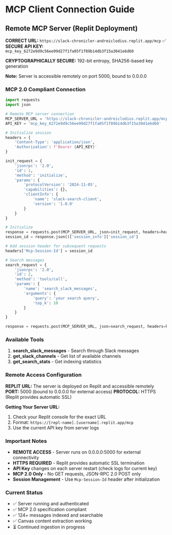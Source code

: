 # MCP Client Connection Guide

## Remote MCP Server (Replit Deployment)

**CORRECT URL:** `https://slack-chronicler-andreiclodius.replit.app/mcp` ✅  
**SECURE API KEY:** `mcp_key_6272e9d9c56ee99d27f1fa05f1f89b14db3f15a3041e6d60`

**CRYPTOGRAPHICALLY SECURE:** 192-bit entropy, SHA256-based key generation

**Note:** Server is accessible remotely on port 5000, bound to 0.0.0.0

### MCP 2.0 Compliant Connection

```python
import requests
import json

# Remote MCP server connection
MCP_SERVER_URL = 'https://slack-chronicler-andreiclodius.replit.app/mcp'
API_KEY = 'mcp_key_6272e9d9c56ee99d27f1fa05f1f89b14db3f15a3041e6d60'

# Initialize session
headers = {
    'Content-Type': 'application/json',
    'Authorization': f'Bearer {API_KEY}'
}

init_request = {
    'jsonrpc': '2.0',
    'id': 1,
    'method': 'initialize',
    'params': {
        'protocolVersion': '2024-11-05',
        'capabilities': {},
        'clientInfo': {
            'name': 'slack-search-client',
            'version': '1.0.0'
        }
    }
}

# Initialize
response = requests.post(MCP_SERVER_URL, json=init_request, headers=headers)
session_id = response.json()['session_info']['session_id']

# Add session header for subsequent requests
headers['Mcp-Session-Id'] = session_id

# Search messages
search_request = {
    'jsonrpc': '2.0',
    'id': 2,
    'method': 'tools/call',
    'params': {
        'name': 'search_slack_messages',
        'arguments': {
            'query': 'your search query',
            'top_k': 10
        }
    }
}

response = requests.post(MCP_SERVER_URL, json=search_request, headers=headers)
```

### Available Tools

1. **search_slack_messages** - Search through Slack messages
2. **get_slack_channels** - Get list of available channels  
3. **get_search_stats** - Get indexing statistics

### Remote Access Configuration

**REPLIT URL:** The server is deployed on Replit and accessible remotely
**PORT:** 5000 (bound to 0.0.0.0 for external access)
**PROTOCOL:** HTTPS (Replit provides automatic SSL)

**Getting Your Server URL:**
1. Check your Replit console for the exact URL
2. Format: `https://[repl-name].[username].replit.app/mcp`
3. Use the current API key from server logs

### Important Notes

- **REMOTE ACCESS** - Server runs on 0.0.0.0:5000 for external connectivity
- **HTTPS REQUIRED** - Replit provides automatic SSL termination  
- **API Key** changes on each server restart (check logs for current key)
- **MCP 2.0 Only** - No GET requests, JSON-RPC 2.0 POST only
- **Session Management** - Use `Mcp-Session-Id` header after initialization

### Current Status

- ✅ Server running and authenticated
- ✅ MCP 2.0 specification compliant
- ✅ 124+ messages indexed and searchable
- ✅ Canvas content extraction working
- ⏳ Continued ingestion in progress